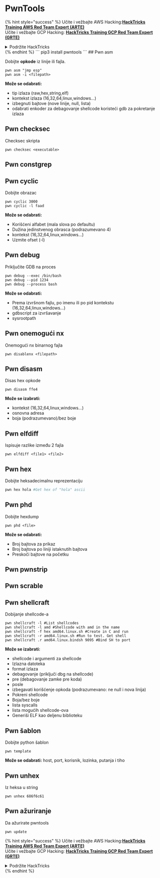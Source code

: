 # PwnTools

{% hint style="success" %}
Učite i vežbajte AWS Hacking:<img src="/.gitbook/assets/arte.png" alt="" data-size="line">[**HackTricks Training AWS Red Team Expert (ARTE)**](https://training.hacktricks.xyz/courses/arte)<img src="/.gitbook/assets/arte.png" alt="" data-size="line">\
Učite i vežbajte GCP Hacking: <img src="/.gitbook/assets/grte.png" alt="" data-size="line">[**HackTricks Training GCP Red Team Expert (GRTE)**<img src="/.gitbook/assets/grte.png" alt="" data-size="line">](https://training.hacktricks.xyz/courses/grte)

<details>

<summary>Podržite HackTricks</summary>

* Proverite [**planove pretplate**](https://github.com/sponsors/carlospolop)!
* **Pridružite se** 💬 [**Discord grupi**](https://discord.gg/hRep4RUj7f) ili [**telegram grupi**](https://t.me/peass) ili **pratite** nas na **Twitteru** 🐦 [**@hacktricks\_live**](https://twitter.com/hacktricks\_live)**.**
* **Podelite hakerske trikove slanjem PR-ova na** [**HackTricks**](https://github.com/carlospolop/hacktricks) i [**HackTricks Cloud**](https://github.com/carlospolop/hacktricks-cloud) github repozitorijume.

</details>
{% endhint %}
```
pip3 install pwntools
```
## Pwn asm

Dobijte **opkode** iz linije ili fajla.
```
pwn asm "jmp esp"
pwn asm -i <filepath>
```
**Može se odabrati:**

* tip izlaza (raw,hex,string,elf)
* kontekst izlaza (16,32,64,linux,windows...)
* izbegnuti bajtove (nove linije, null, lista)
* odabrati enkoder za debagovanje shellcode koristeći gdb za pokretanje izlaza

## **Pwn checksec**

Checksec skripta
```
pwn checksec <executable>
```
## Pwn constgrep

## Pwn cyclic

Dobijte obrazac
```
pwn cyclic 3000
pwn cyclic -l faad
```
**Može se odabrati:**

* Korišćeni alfabet (mala slova po defaultu)
* Dužina jedinstvenog obrasca (podrazumevano 4)
* kontekst (16,32,64,linux,windows...)
* Uzmite ofset (-l)

## Pwn debug

Priključite GDB na proces
```
pwn debug --exec /bin/bash
pwn debug --pid 1234
pwn debug --process bash
```
**Može se odabrati:**

* Prema izvršnom fajlu, po imenu ili po pid kontekstu (16,32,64,linux,windows...)
* gdbscript za izvršavanje
* sysrootpath

## Pwn onemogući nx

Onemogući nx binarnog fajla
```
pwn disablenx <filepath>
```
## Pwn disasm

Disas hex opkode
```
pwn disasm ffe4
```
**Može se izabrati:**

* kontekst (16,32,64,linux,windows...)
* osnovna adresa
* boja (podrazumevano)/bez boje

## Pwn elfdiff

Ispisuje razlike između 2 fajla
```
pwn elfdiff <file1> <file2>
```
## Pwn hex

Dobijte heksadecimalnu reprezentaciju
```bash
pwn hex hola #Get hex of "hola" ascii
```
## Pwn phd

Dobijte hexdump
```
pwn phd <file>
```
**Može se odabrati:**

* Broj bajtova za prikaz
* Broj bajtova po liniji istaknutih bajtova
* Preskoči bajtove na početku

## Pwn pwnstrip

## Pwn scrable

## Pwn shellcraft

Dobijanje shellcode-a
```
pwn shellcraft -l #List shellcodes
pwn shellcraft -l amd #Shellcode with amd in the name
pwn shellcraft -f hex amd64.linux.sh #Create in C and run
pwn shellcraft -r amd64.linux.sh #Run to test. Get shell
pwn shellcraft .r amd64.linux.bindsh 9095 #Bind SH to port
```
**Može se izabrati:**

* shellcode i argumenti za shellcode
* Izlazna datoteka
* format izlaza
* debagovanje (priključi dbg na shellcode)
* pre (debagovanje zamke pre koda)
* posle
* izbegavati korišćenje opkoda (podrazumevano: ne null i nova linija)
* Pokreni shellcode
* Boja/bez boje
* lista syscalls
* lista mogućih shellcode-ova
* Generiši ELF kao deljenu biblioteku

## Pwn šablon

Dobijte python šablon
```
pwn template
```
**Može se odabrati:** host, port, korisnik, lozinka, putanja i tiho

## Pwn unhex

Iz heksa u string
```
pwn unhex 686f6c61
```
## Pwn ažuriranje

Da ažurirate pwntools
```
pwn update
```
{% hint style="success" %}
Učite i vežbajte AWS Hacking:<img src="/.gitbook/assets/arte.png" alt="" data-size="line">[**HackTricks Training AWS Red Team Expert (ARTE)**](https://training.hacktricks.xyz/courses/arte)<img src="/.gitbook/assets/arte.png" alt="" data-size="line">\
Učite i vežbajte GCP Hacking: <img src="/.gitbook/assets/grte.png" alt="" data-size="line">[**HackTricks Training GCP Red Team Expert (GRTE)**<img src="/.gitbook/assets/grte.png" alt="" data-size="line">](https://training.hacktricks.xyz/courses/grte)

<details>

<summary>Podržite HackTricks</summary>

* Proverite [**planove pretplate**](https://github.com/sponsors/carlospolop)!
* **Pridružite se** 💬 [**Discord grupi**](https://discord.gg/hRep4RUj7f) ili [**telegram grupi**](https://t.me/peass) ili **pratite** nas na **Twitteru** 🐦 [**@hacktricks\_live**](https://twitter.com/hacktricks\_live)**.**
* **Podelite hakerske trikove slanjem PR-ova na** [**HackTricks**](https://github.com/carlospolop/hacktricks) i [**HackTricks Cloud**](https://github.com/carlospolop/hacktricks-cloud) github repozitorijume.

</details>
{% endhint %}
